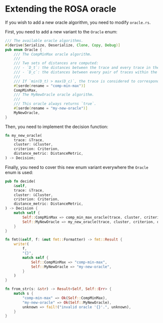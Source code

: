 # Extending the ROSA oracle
If you wish to add a new oracle algorithm, you need to modify `oracle.rs`.

First, you need to add a new variant to the `Oracle` enum:
```rust
/// The available oracle algorithms.
#[derive(Serialize, Deserialize, Clone, Copy, Debug)]
pub enum Oracle {
    /// The CompMinMax oracle algorithm.
    ///
    /// Two sets of distances are computed:
    /// - `D_t`: the distances between the trace and every trace in the cluster;
    /// - `D_c`: the distances between every pair of traces within the cluster.
    ///
    /// If `min(D_t) > max(D_c)`, the trace is considered to correspond to a backdoor.
    #[serde(rename = "comp-min-max")]
    CompMinMax,
    /// The MyNewOracle oracle algorithm.
    ///
    /// This oracle always returns `true`.
    #[serde(rename = "my-new-oracle")]
    MyNewOracle,
}
```

Then, you need to implement the decision function:
```rust
fn my_new_oracle(
    trace: &Trace,
    cluster: &Cluster,
    criterion: Criterion,
    distance_metric: DistanceMetric,
) -> Decision;
```

Finally, you need to cover this new enum variant everywhere the `Oracle` enum is used:
```rust
pub fn decide(
    &self,
    trace: &Trace,
    cluster: &Cluster,
    criterion: Criterion,
    distance_metric: DistanceMetric,
) -> Decision {
    match self {
        Self::CompMinMax => comp_min_max_oracle(trace, cluster, criterion, distance_metric),
        Self::MyNewOracle => my_new_oracle(trace, cluster, criterion, distance_metric),
    }
}
```
```rust
fn fmt(&self, f: &mut fmt::Formatter) -> fmt::Result {
    write!(
        f,
        "{}",
        match self {
            Self::CompMinMax => "comp-min-max",
            Self::MyNewOracle => "my-new-oracle",
        }
    )
}
```
```rust
fn from_str(s: &str) -> Result<Self, Self::Err> {
    match s {
        "comp-min-max" => Ok(Self::CompMinMax),
        "my-new-oracle" => Ok(Self::MyNewOracle),
        unknown => fail!("invalid oracle '{}'.", unknown),
    }
}
```
